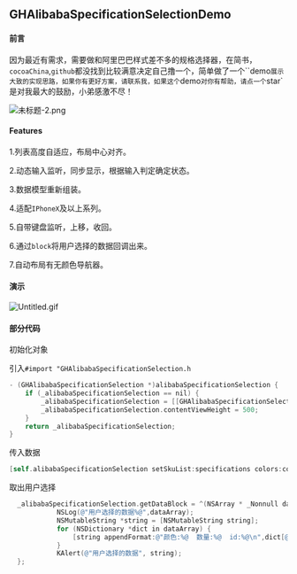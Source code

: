 ## GHAlibabaSpecificationSelectionDemo

#### 前言

因为最近有需求，需要做和阿里巴巴样式差不多的规格选择器，在简书，`cocoaChina`,`github`都没找到比较满意决定自己撸一个，简单做了一个``demo`展示大致的实现思路，如果你有更好方案，请联系我，如果这个`demo`对你有帮助，请点一个`star`是对我最大的鼓励，小弟感激不尽！

![未标题-2.png](https://upload-images.jianshu.io/upload_images/1419035-939d3461ce617c41.png?imageMogr2/auto-orient/strip%7CimageView2/2/w/1240)


#### Features

1.列表高度自适应，布局中心对齐。

2.动态输入监听，同步显示，根据输入判定确定状态。

3.数据模型重新组装。

4.适配`IPhoneX`及以上系列。

5.自带键盘监听，上移，收回。

6.通过`block`将用户选择的数据回调出来。

7.自动布局有无颜色导航器。

#### 演示

![Untitled.gif](https://upload-images.jianshu.io/upload_images/1419035-ed0c9fce0ac0503e.gif?imageMogr2/auto-orient/strip)

#### 部分代码

初始化对象

引入`#import "GHAlibabaSpecificationSelection.h`

```objective-c
- (GHAlibabaSpecificationSelection *)alibabaSpecificationSelection {
    if (_alibabaSpecificationSelection == nil) {
        _alibabaSpecificationSelection = [[GHAlibabaSpecificationSelection alloc]init];
        _alibabaSpecificationSelection.contentViewHeight = 500;
    }
    return _alibabaSpecificationSelection;
}
```

传入数据

```objective-c
[self.alibabaSpecificationSelection setSkuList:specifications colors:colors sectePrice:sectePrice];

```

取出用户选择

```objective-c
  _alibabaSpecificationSelection.getDataBlock = ^(NSArray * _Nonnull dataArray) {
            NSLog(@"用户选择的数据%@",dataArray);
            NSMutableString *string = [NSMutableString string];
            for (NSDictionary *dict in dataArray) {
                [string appendFormat:@"颜色:%@  数量:%@  id:%@\n",dict[@"color"],dict[@"skuNum"],dict[@"skuId"]];
            }
            KAlert(@"用户选择的数据", string);
  };
```




